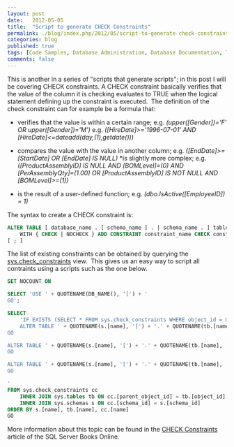 ```yaml
---
layout: post
date:   2012-05-05
title:  "Script to generate CHECK Constraints"
permalink: ./blog/index.php/2012/05/script-to-generate-check-constraints/
categories: blog
published: true
tags: [Code Samples, Database Administration, Database Documentation, T-SQL Programming, Database Documentation, Database Migration, Development, DMV, SQL Server, Upgrade]
comments: false
---
```

This is another in a series of "scripts that generate scripts"; in this post I will be covering CHECK constraints. A CHECK constraint basically verifies that the value of the column it is checking evaluates to TRUE when the logical statement defining up the constraint is executed.  The definition of the check constraint can for example be a formula that:

* verifies that the value is within a certain range;
  e.g. _(upper([Gender])='F' OR upper([Gender])='M')_
  e.g. _([HireDate]>='1996-07-01' AND [HireDate]<=dateadd(day,(1),getdate()))_
  
* compares the value with the value in another column;
  e.g. _([EndDate]>=[StartDate] OR [EndDate] IS NULL)_ *is slightly more complex;
  e.g. _([ProductAssemblyID] IS NULL AND [BOMLevel]=(0) AND [PerAssemblyQty]=(1.00) OR [ProductAssemblyID] IS NOT NULL AND [BOMLevel]>=(1))_
  
* is the result of a user-defined function;
  e.g. _(dbo.IsActive([EmployeeID]) = 1)_
  
The syntax to create a CHECK constraint is:

``` sql
ALTER TABLE [ database_name . [ schema_name ] . | schema_name . ] table_name
    WITH { CHECK | NOCHECK } ADD CONSTRAINT constraint_name CHECK constraint_definition
[ ; ]
```

The list of existing constraints can be obtained by querying the [sys.check_constraints](http://msdn.microsoft.com/en-us/library/ms187388.aspx) view.  This gives us an easy way to script all contraints using a scripts such as the one below.

``` sql
SET NOCOUNT ON

SELECT 'USE ' + QUOTENAME(DB_NAME(), '[') + '
GO';

SELECT
    'IF EXISTS (SELECT * FROM sys.check_constraints WHERE object_id = OBJECT_ID(N''' + QUOTENAME(s.[name], '[') + '.' + cc.[name] + ''') AND parent_object_id = OBJECT_ID(N''' + QUOTENAME(s.[name], '[') + '.' + QUOTENAME(tb.[name], '[') + '''))
    ALTER TABLE ' + QUOTENAME(s.[name], '[') + '.' + QUOTENAME(tb.[name], '[') + ' DROP CONSTRAINT ' + QUOTENAME(cc.[name], '[') + '
GO

ALTER TABLE ' + QUOTENAME(s.[name], '[') + '.' + QUOTENAME(tb.[name], '[') + ' WITH NOCHECK ADD CONSTRAINT ' + QUOTENAME(cc.[name], '[') + ' CHECK (' + cc.[definition] + ')
GO

ALTER TABLE ' + QUOTENAME(s.[name], '[') + '.' + QUOTENAME(tb.[name], '[') + ' CHECK CONSTRAINT ' + QUOTENAME(cc.[name], '[') + '
GO

'
FROM sys.check_constraints cc
    INNER JOIN sys.tables tb ON cc.[parent_object_id] = tb.[object_id]
    INNER JOIN sys.schemas s ON cc.[schema_id] = s.[schema_id]
ORDER BY s.[name], tb.[name], cc.[name]
GO
```

More information about this topic can be found in the [CHECK Constraints](http://msdn.microsoft.com/en-us/library/ms188258.aspx "CHECK Constraints") article of the SQL Server Books Online.
